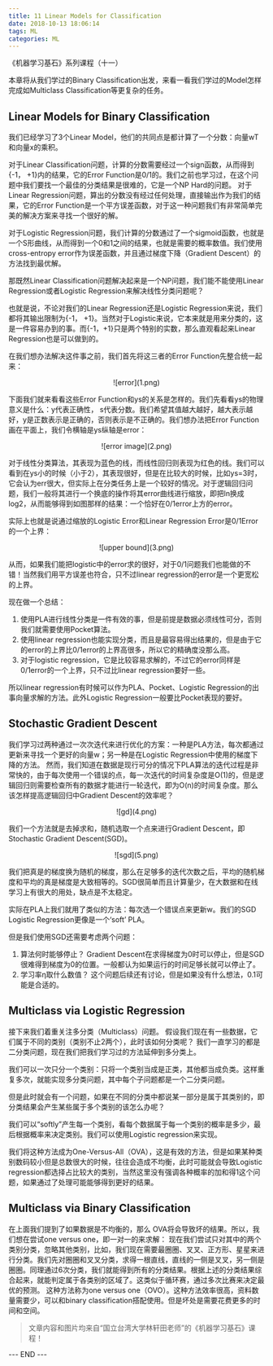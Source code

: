 ```yaml
---
title: 11 Linear Models for Classification
date: 2018-10-13 18:06:14
tags: ML
categories: ML
---
```


《机器学习基石》系列课程（十一）

 本章将从我们学过的Binary Classification出发，来看一看我们学过的Model怎样完成如Multiclass Classification等更复杂的任务。

<!-- more -->

## Linear Models for Binary Classification
我们已经学习了3个Linear Model，他们的共同点是都计算了一个分数：向量wT和向量x的乘积。

对于Linear Classification问题，计算的分数需要经过一个sign函数，从而得到{-1， +1}内的结果，它的Error Function是0/1的。我们之前也学习过，在这个问题中我们要找一个最佳的分类结果是很难的，它是一个NP Hard的问题。
对于Linear Regression问题，算出的分数没有经过任何处理，直接输出作为我们的结果，它的Error Function是一个平方误差函数，对于这一种问题我们有非常简单完美的解决方案来寻找一个很好的解。

对于Logistic Regression问题，我们计算的分数通过了一个sigmoid函数，也就是一个S形曲线，从而得到一个0和1之间的结果，也就是需要的概率数值。我们使用cross-entropy error作为误差函数，并且通过梯度下降（Gradient Descent）的方法找到最优解。

那既然Linear Classification问题解决起来是一个NP问题，我们能不能使用Linear Regression或者Logistic Regression来解决线性分类问题呢？

也就是说，不论对我们的Linear Regression还是Logistic Regression来说，我们都将其输出限制为{-1， +1}。当然对于Logistic来说，它本来就是用来分类的，这是一件容易办到的事。而{-1，+1}只是两个特别的实数，那么直观看起来Linear Regression也是可以做到的。

在我们想办法解决这件事之前，我们首先将这三者的Error Function先整合统一起来：
<div align=center> ![error](1.png) </div>

下面我们就来看看这些Error Function和ys的关系是怎样的。我们先看看ys的物理意义是什么：y代表正确性， s代表分数。我们希望其值越大越好，越大表示越好，y是正数表示是正确的，否则表示是不正确的。我们想办法把Error Function画在平面上，我们令横轴是ys纵轴是error：

<div align=center> ![error image](2.png) </div>

对于线性分类算法，其表现为蓝色的线，而线性回归则表现为红色的线。我们可以看到在ys小的时候（小于2），其表现很好，但是在比较大的时候，比如ys=3时，它会认为err很大，但实际上在分类任务上是一个较好的情况。对于逻辑回归问题，我们一般将其进行一个换底的操作将其error曲线进行缩放，即把ln换成log2，从而能够得到如图那样的结果：一个恰好在0/1error上方的error。

实际上也就是说通过缩放的Logistic Error和Linear Regression Error是0/1Error的一个上界：

<div align=center> ![upper bound](3.png) </div>

从而，如果我们能把logistic中的error求的很好，对于0/1问题我们也能做的不错！当然我们用平方误差也符合，只不过linear regression的error是一个更宽松的上界。

现在做一个总结：
1. 使用PLA进行线性分类是一件有效的事，但是前提是数据必须线性可分，否则我们就需要使用Pocket算法。
2. 使用linear regression也能实现分类，而且是最容易得出结果的，但是由于它的error的上界比0/1error的上界高很多，所以它的精确度没那么高。
3. 对于logistic regression，它是比较容易求解的，不过它的error同样是0/1error的一个上界，只不过比linear regression要好一些。

所以linear regression有时候可以作为PLA、Pocket、Logistic Regression的出事向量求解的方法。此外Logistic Regression一般要比Pocket表现的要好。

## Stochastic Gradient Descent
我们学习过两种通过一次次迭代来进行优化的方案：一种是PLA方法，每次都通过更新来寻找一个更好的向量w；另一种是在Logistic Regression中使用的梯度下降的方法。
然而，我们知道在数据是现行可分的情况下PLA算法的迭代过程是非常快的，由于每次使用一个错误的点，每一次迭代的时间复杂度是O(1)的，但是逻辑回归则需要检查所有的数据才能进行一轮迭代，即为O(n)的时间复杂度。那么该怎样提高逻辑回归中Gradient Descent的效率呢？

<div align=center> ![gd](4.png) </div>

我们一个方法就是去掉求和，随机选取一个点来进行Gradient Descent，即Stochastic Gradient Descent(SGD)。

<div align=center> ![sgd](5.png) </div>

我们把真是的梯度换为随机的梯度，那么在足够多的迭代次数之后，平均的随机梯度和平均的真是梯度是大致相等的。SGD很简单而且计算量少，在大数据和在线学习上有很大的用处，缺点是不太稳定。

实际在PLA上我们就用了类似的方法：每次选一个错误点来更新w。我们的SGD Logistic Regression更像是一个‘soft’ PLA。

但是我们使用SGD还需要考虑两个问题：
1. 算法何时能够停止？
Gradient Descent在求得梯度为0时可以停止，但是SGD很难得到梯度为0的位置。一般都认为如果运行的时间足够长就可以停止了。
2. 学习率η取什么数值？
这个问题后续还有讨论，但是如果没有什么想法，0.1可能是合适的。

## Multiclass via Logistic Regression
接下来我们着重关注多分类（Multiclass）问题。
假设我们现在有一些数据，它们属于不同的类别（类别不止2两个），此时该如何分类呢？
我们一直学习的都是二分类问题，现在我们把我们学习过的方法延伸到多分类上。

我们可以一次只分一个类别：只将一个类别当成是正类，其他都当成负类。这样重复多次，就能实现多分类问题，其中每个子问题都是一个二分类问题。

但是此时就会有一个问题，如果在不同的分类中都说某一部分是属于其类别的，即分类结果会产生某些属于多个类别的该怎么办呢？

我们可以“softly”产生每一个类别，看每个数据属于每一个类别的概率是多少，最后根据概率来决定类别。我们可以使用Logistic regression来实现。

我们将这种方法成为One-Versus-All（OVA），这是有效的方法，但是如果某种类别数码较小但是总数很大的时候，往往会造成不均衡，此时可能就会导致Logistic regression都选择占比较大的类别，当然这里没有强调各种概率的加和得1这个问题，如果通过了处理可能能够得到更好的结果。


## Multiclass via Binary Classification
在上面我们提到了如果数据是不均衡的，那么 OVA将会导致坏的结果。所以，我们想在尝试one versus one，即一对一的来求解：
现在我们尝试只对其中的两个类别分类，忽略其他类别，比如，我们现在需要最圈圈、叉叉、正方形、星星来进行分类。我们先对圈圈和叉叉分类，求得一根直线，直线的一侧是叉叉，另一侧是圈圈。同理通过6次分类，我们就能得到所有的分类结果。根据上述的分类结果综合起来，就能判定属于各类别的区域了。这类似于循环赛，通过多次比赛来决定最优的预测。
这种方法称为one versus one（OVO）。这种方法效率很高，资料数量需要少，可以和binary classification搭配使用。但是坏处是需要花费更多的时间和空间。

> 文章内容和图片均来自“国立台湾大学林轩田老师”的《机器学习基石》课程！


--- END ---